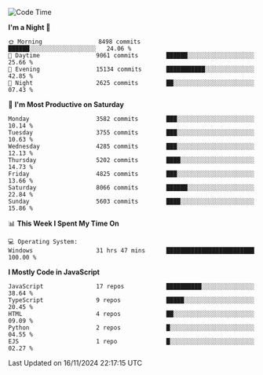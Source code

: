 <!--START_SECTION:waka-->
![Code Time](http://img.shields.io/badge/Code%20Time-3%2C367%20hrs-blue)

**I'm a Night 🦉** 

```text
🌞 Morning                8498 commits        ██████░░░░░░░░░░░░░░░░░░░   24.06 % 
🌆 Daytime                9061 commits        ██████░░░░░░░░░░░░░░░░░░░   25.66 % 
🌃 Evening                15134 commits       ███████████░░░░░░░░░░░░░░   42.85 % 
🌙 Night                  2625 commits        ██░░░░░░░░░░░░░░░░░░░░░░░   07.43 % 
```
📅 **I'm Most Productive on Saturday** 

```text
Monday                   3582 commits        ███░░░░░░░░░░░░░░░░░░░░░░   10.14 % 
Tuesday                  3755 commits        ███░░░░░░░░░░░░░░░░░░░░░░   10.63 % 
Wednesday                4285 commits        ███░░░░░░░░░░░░░░░░░░░░░░   12.13 % 
Thursday                 5202 commits        ████░░░░░░░░░░░░░░░░░░░░░   14.73 % 
Friday                   4825 commits        ███░░░░░░░░░░░░░░░░░░░░░░   13.66 % 
Saturday                 8066 commits        ██████░░░░░░░░░░░░░░░░░░░   22.84 % 
Sunday                   5603 commits        ████░░░░░░░░░░░░░░░░░░░░░   15.86 % 
```


📊 **This Week I Spent My Time On** 

```text
💻 Operating System: 
Windows                  31 hrs 47 mins      █████████████████████████   100.00 % 
```

**I Mostly Code in JavaScript** 

```text
JavaScript               17 repos            ██████████░░░░░░░░░░░░░░░   38.64 % 
TypeScript               9 repos             █████░░░░░░░░░░░░░░░░░░░░   20.45 % 
HTML                     4 repos             ██░░░░░░░░░░░░░░░░░░░░░░░   09.09 % 
Python                   2 repos             █░░░░░░░░░░░░░░░░░░░░░░░░   04.55 % 
EJS                      1 repo              █░░░░░░░░░░░░░░░░░░░░░░░░   02.27 % 
```




 Last Updated on 16/11/2024 22:17:15 UTC
<!--END_SECTION:waka-->

<!--
**likaiqiang/likaiqiang** is a ✨ _special_ ✨ repository because its `README.md` (this file) appears on your GitHub profile.

Here are some ideas to get you started:

- 🔭 I’m currently working on ...
- 🌱 I’m currently learning ...
- 👯 I’m looking to collaborate on ...
- 🤔 I’m looking for help with ...
- 💬 Ask me about ...
- 📫 How to reach me: ...
- 😄 Pronouns: ...
- ⚡ Fun fact: ...
-->
